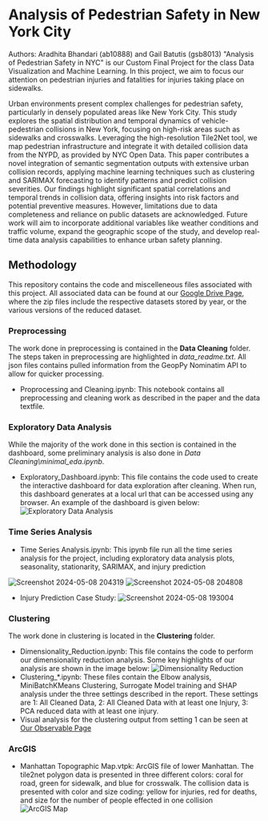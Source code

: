 # Analysis of Pedestrian Safety in New York City
Authors: Aradhita Bhandari (ab10888) and Gail Batutis (gsb8013)
"Analysis of Pedestrian Safety in NYC" is our Custom Final Project for the class Data Visualization and Machine Learning. In this project, we aim to focus our attention on pedestrian injuries and fatalities for injuries taking place on sidewalks.

Urban environments present complex challenges for pedestrian safety, particularly in densely populated areas like New York City. This study explores the spatial distribution and temporal dynamics of vehicle-pedestrian collisions in New York, focusing on high-risk areas such as sidewalks and crosswalks. Leveraging the high-resolution Tile2Net tool, we map pedestrian infrastructure and integrate it with detailed collision data from the NYPD, as provided by NYC Open Data. This paper contributes a novel integration of semantic segmentation outputs with extensive urban collision records, applying machine learning techniques such as clustering and SARIMAX forecasting to identify patterns and predict collision severities. Our findings highlight significant spatial correlations and temporal trends in collision data, offering insights into risk factors and potential preventive measures. However, limitations due to data completeness and reliance on public datasets are acknowledged. Future work will aim to incorporate additional variables like weather conditions and traffic volume, expand the geographic scope of the study, and develop real-time data analysis capabilities to enhance urban safety planning.

## Methodology
This repository contains the code and miscelleneous files associated with this project. All associated data can be found at our [Google Drive Page](https://drive.google.com/drive/folders/1zV8nrWAy6M-6Nqk79x9HWR8P9WRCwkOM?usp=drive_link), where the zip files include the respective datasets stored by year, or the various versions of the reduced dataset.

### Preprocessing

The work done in preprocessing is contained in the **Data Cleaning** folder. The steps taken in preprocessing are highlighted in _data_readme.txt_. All json files contains pulled information from the GeopPy Nominatim API to allow for quicker processing.

- Proprocessing and Cleaning.ipynb: This notebook contains all preprocessing and cleaning work as described in the paper and the data textfile.

### Exploratory Data Analysis

While the majority of the work done in this section is contained in the dashboard, some preliminary analysis is also done in _Data Cleaning\minimal_eda.ipynb_.

- Exploratory_Dashboard.ipynb: This file contains the code used to create the interactive dashboard for data exploration after cleaning. When run, this dashboard generates at a local url that can be accessed using any browser. An example of the dashboard is given below:
![Exploratory Data Analysis](https://github.com/AradhitaB/pedestrian-crash-visAnalysis/assets/40179298/c8c6e199-d76c-49c5-b9d5-8c4489ece2dc)

### Time Series Analysis

- Time Series Analysis.ipynb: This ipynb file run all the time series analysis for the project, including exploratory data analysis plots, seasonality, stationarity, SARIMAX, and injury prediction
  
![Screenshot 2024-05-08 204319](https://github.com/AradhitaB/pedestrian-crash-visAnalysis/assets/39420775/3b4989ad-92a2-4bfb-b773-303d1e8e8c12)
![Screenshot 2024-05-08 204808](https://github.com/AradhitaB/pedestrian-crash-visAnalysis/assets/39420775/c487e901-3e20-4f03-8718-3dd475a8c25a)

- Injury Prediction Case Study:
![Screenshot 2024-05-08 193004](https://github.com/AradhitaB/pedestrian-crash-visAnalysis/assets/39420775/ff2746c4-8b84-467f-877a-aba8ae247f3d)


### Clustering

The work done in clustering is located in the **Clustering** folder. 

- Dimensionality_Reduction.ipynb: This file contains the code to perform our dimensionality reduction analysis. Some key highlights of our analysis are shown in the image below:
![Dimensionality Reduction](https://github.com/AradhitaB/pedestrian-crash-visAnalysis/assets/40179298/54804a68-72cf-4281-b730-bd23720d7941)
- Clustering_*.ipynb: These files contain the Elbow analysis, MiniBatchKMeans Clustering, Surrogate Model training and SHAP analysis under the three settings described in the report. These settings are 1: All Cleaned Data, 2: All Cleaned Data with at least one Injury, 3: PCA reduced data with at least one injury.
- Visual analysis for the clustering output from setting 1 can be seen at [Our Observable Page](https://observablehq.com/@aradhita-bhandari-ws/project-clustering-visualization#dataloader)

### ArcGIS
  
- Manhattan Topographic Map.vtpk: ArcGIS file of lower Manhattan. The tile2net polygon data is presented in three different colors: coral for road, green for sidewalk, and blue for crosswalk. The collision data is presented with color and size coding: yellow for injuries, red for deaths, and size for the number of people effected in one collision
  ![ArcGIS Map](https://github.com/AradhitaB/pedestrian-crash-visAnalysis/assets/39420775/6ec59406-6c3a-440e-b297-b309a07fbcee)

